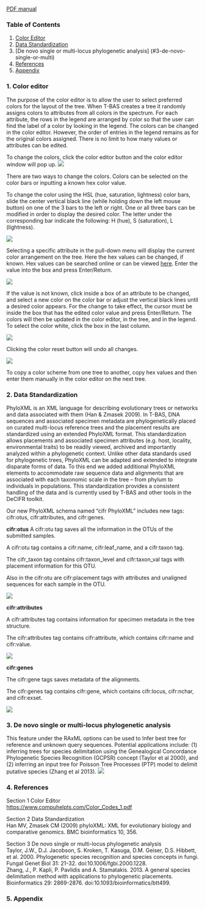 [PDF manual](data/tbas-documentation/TBAS_User_Manual_v2.2.pdf)

### Table of Contents
1. [Color Editor](#1-color-editor)
2. [Data Standardization](#2-data-standardization)
3. [De novo single or multi-locus phylogenetic analysis] (#3-de-novo-single-or-multi)
4. [References](#4-references)
5. [Appendix](#5-appendix)



### 1. Color editor


The purpose of the color editor is to allow the user to select preferred colors for the layout of the tree. When T-BAS creates a tree it randomly assigns colors to attributes from all colors in the spectrum. For each attribute, the rows in the legend are arranged by color so that the user can find the label of a color by looking in the legend. The colors can be changed in the color editor. However, the order of entries in the legend remains as for the original colors assigned. There is no limit to how many values or attributes can be edited.

To change the colors, click the color editor button and the color editor window will pop up.
![](images/tbas-documentation/color_editor1.png)

There are two ways to change the colors. Colors can be selected on the color bars or inputting a known hex color value.

To change the color using the HSL (hue, saturation, lightness) color bars, slide the center vertical black line (while holding down the left mouse button) on one of the 3 bars to the left or right. One or all three bars can be modified in order to display the desired color. The letter under the corresponding bar indicate the following: H (hue), S (saturation), L (lightness).

![](images/tbas-documentation/color_editor2.png)

Selecting a specific attribute in the pull-down menu will display the current color arrangement on the tree. Here the hex values can be changed, if known. Hex values can be searched online or can be viewed [here](data/tbas-documentation/Color_Codes_1.pdf). Enter the value into the box and press Enter/Return.

![](images/tbas-documentation/color_editor3.png)

If the value is not known, click inside a box of an attribute to be changed, and select a new color on the color bar or adjust the vertical black lines until a desired color appears. For the change to take effect, the cursor must be inside the box that has the edited color value and press Enter/Return. The colors will then be updated in the color editor, in the tree, and in the legend. To select the color white, click the box in the last column.

![](images/tbas-documentation/color_editor4.png)

Clicking the color reset button will undo all changes.

![](images/tbas-documentation/color_editor5.png)

To copy a color scheme from one tree to another, copy hex values and then enter them manually in the color editor on the next tree.

### 2. Data Standardization

PhyloXML is an XML language for describing evolutionary trees or networks and data associated with them (Han & Zmasek 2009). In T-BAS, DNA sequences and associated specimen metadata are phylogenetically placed on curated multi-locus reference trees and the placement results are standardized using an extended PhyloXML format. This standardization allows placements and associated specimen attributes (e.g. host, locality, environmental traits) to be readily viewed, archived and importantly analyzed within a phylogenetic context. Unlike other data standards used for phylogenetic trees, PhyloXML can be adapted and extended to integrate disparate forms of data. To this end we added additional PhyloXML elements to accommodate raw sequence data and alignments that are associated with each taxonomic scale in the tree – from phylum to individuals in populations. This standardization provides a consistent handling of the data and is currently used by T-BAS and other tools in the DeCIFR toolkit. 

Our new PhyloXML schema named “cifr PhyloXML” includes new tags: cifr:otus, cifr:attributes, and cifr:genes.

**cifr:otus**
A cifr:otu tag saves all the information in the OTUs of the submitted samples.

A cifr:otu tag contains a cifr:name, cifr:leaf_name, and a cifr:taxon tag.

The cifr_taxon tag contains cifr:taxon_level and cifr:taxon_val tags with placement information for this OTU.

Also in the cifr:otu are cifr:placement tags with attributes and unaligned sequences for each sample in the OTU.

![](images/tbas-documentation/data_standardization1.png)

**cifr:attributes**

A cifr:attributes tag contains information for specimen metadata in the tree structure.

The cifr:attributes tag contains cifr:attribute, which contains cifr:name and cifr:value.

![](images/tbas-documentation/data_standardization2.png)

**cifr:genes**

The cifr:gene tags saves metadata of the alignments.

The cifr:genes tag contains cifr:gene, which contains cifr:locus, cifr:nchar, and cifr:exset.

![](images/tbas-documentation/data_standardization3.png)

### 3. De novo single or multi-locus phylogenetic analysis

This feature under the RAxML options can be used to Infer best tree for reference and unknown query sequences. Potential applications include: (1) inferring trees for species delimitation using the Genealogical Concordance Phylogenetic Species Recognition (GCPSR) concept (Taylor et al 2000), and (2) inferring an input tree for Poisson Tree Processes (PTP) model to delimit putative species (Zhang et al 2013).
![](images/tbas-documentation/de_novo_single_or_multi1.png)

### 4. References

Section 1 Color Editor  
  https://www.compuhelpts.com/Color_Codes_1.pdf

Section 2 Data Standardization  
  Han MV, Zmasek CM (2009) phyloXML: XML for evolutionary biology and comparative genomics. BMC bioinformatics 10, 356.

Section 3 De novo single or multi-locus phylogenetic analysis  
  Taylor, J.W., D.J. Jacobson, S. Kroken, T. Kasuga, D.M. Geiser, D.S. Hibbett, et al. 2000. Phylogenetic species recognition and         species concepts in fungi. Fungal Genet Biol 31: 21-32. doi:10.1006/fgbi.2000.1228.  
  Zhang, J., P. Kapli, P. Pavlidis and A. Stamatakis. 2013. A general species delimitation method with applications to phylogenetic       placements. Bioinformatics 29: 2869-2876. doi:10.1093/bioinformatics/btt499.


### 5. Appendix
